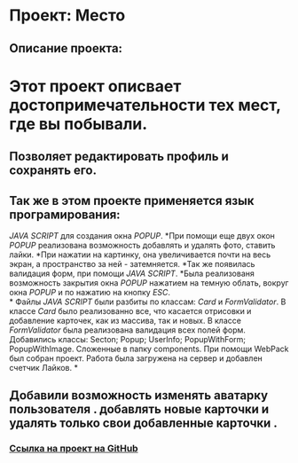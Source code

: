 # Проект: Место

## Описание проекта:

# Этот проект описвает достопримечательности тех мест, где вы побывали. 
## Позволяет редактировать профиль и сохранять его. 
## Так же в этом проекте применяется язык програмирования:
_JAVA SCRIPT_  для создания окна _POPUP_. 
*При помощи еще двух окон *POPUP* реализована возможность добавлять и удалять фото, ставить лайки.
*При нажатии на картинку, она увеличивается почти на весь экран, а пространство за ней - затемняется. 
*Так же появилась валидация форм, при помощи *JAVA SCRIPT*. 
*Была реализованя возможность закрытия окна _POPUP_ нажатием на темную облать, вокруг окна _POPUP_ и по нажатию на кнопку _ESC_.  
\* Файлы _JAVA SCRIPT_ были разбиты по классам: _Card_ и _FormValidator_. В классе _Card_ было реализованно все, что касается отрисовки и добавление карточек, как из массива, так и новых. В классе _FormValidator_ была реализована валидация всех полей форм. Добавились классы: Secton; Popup; UserInfo; PopupWithForm; PopupWithImage. Сложенные в папку components. При помощи WebPack был собран проект. Работа была загружена на сервер и добавлен счетчик Лайков. \*
## Добавили возможность изменять аватарку пользователя . добавлять новые карточки и удалять только свои добавленные карточки .

### [Ссылка на проект на GitHub](https://zavalex174.github.io/mesto/)
